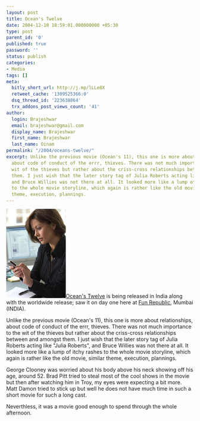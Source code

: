 ```yaml
---
layout: post
title: Ocean's Twelve
date: 2004-12-10 18:59:01.000000000 +05:30
type: post
parent_id: '0'
published: true
password: ''
status: publish
categories:
- Media
tags: []
meta:
  bitly_short_url: http://j.mp/lLLe8X
  retweet_cache: '1309525366:0'
  dsq_thread_id: '223638864'
  trx_addons_post_views_count: '41'
author:
  login: Brajeshwar
  email: brajeshwar@gmail.com
  display_name: Brajeshwar
  first_name: Brajeshwar
  last_name: Oinam
permalink: "/2004/oceans-twelve/"
excerpt: Unlike the previous movie (Ocean's 11), this one is more about relationships,
  about code of conduct of the errr, thieves. There was not much importance to the
  wit of the thieves but rather about the criss-cross relationships between and amongst
  them. I just wish that the later story tag of Julia Roberts acting like "Julia Roberts",
  and Bruce Willies was not there at all. It looked more like a lump of itchy rashes
  to the whole movie storyline, which again is rather like the old movie, similar
  theme, execution, plannings.
---
```

<p><img src="/static/2004/12/oceanstwelve.jpg" alt="Ocean's 12" /><a href="http://oceans12.warnerbros.com/" title="Ocean's Twelve">Ocean's Twelve</a> is being released in India along with the worldwide release; saw it on day one here at <a href="http://www.fun-republic.com/" title="Fun Republic">Fun Republic</a>, Mumbai (INDIA).</p>
<p>Unlike the previous movie (Ocean's 11), this one is more about relationships, about code of conduct of the errr, thieves. There was not much importance to the wit of the thieves but rather about the criss-cross relationships between and amongst them. I just wish that the later story tag of Julia Roberts acting like "Julia Roberts", and Bruce Willies was not there at all. It looked more like a lump of itchy rashes to the whole movie storyline, which again is rather like the old movie, similar theme, execution, plannings.</p>
<p>George Clooney was worried about his body above his neck showing off his age, around 52. Brad Pitt tried to steal most of the cool shows in the movie but then after watching him in Troy, my eyes were expecting a bit more. Matt Damon tried to stick up but well he does not have much time in such a short movie for such a long cast.</p>
<p>Neverthless, it was a movie good enough to spend through the whole afternoon.</p>
